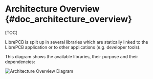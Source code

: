 Architecture Overview {#doc_architecture_overview}
==================================================

[TOC]

LibrePCB is split up in several libraries which are statically linked to the
LibrePCB application or to other applications (e.g. developer tools).

This diagram shows the available libraries, their purpose and their
dependencies:

![Architecture Overview Diagram](architecture_overview.png)
